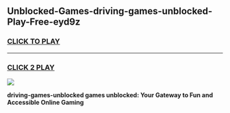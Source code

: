 
## Unblocked-Games-driving-games-unblocked-Play-Free-eyd9z
<h3>
<a href="https://premium76.site?title=driving-games-unblocked&ref=09A">CLICK TO PLAY</a></h3>
<hr>

<h3>
<a href="https://premium76.site?title=driving-games-unblocked&ref=09A">CLICK 2 PLAY</a>
  
</h3>

<a href="https://premium76.site?title=driving-games-unblocked&ref=09A"><img src="https://clearcache.store/games.png"></a>


**driving-games-unblocked games unblocked: Your Gateway to Fun and Accessible Online Gaming**

